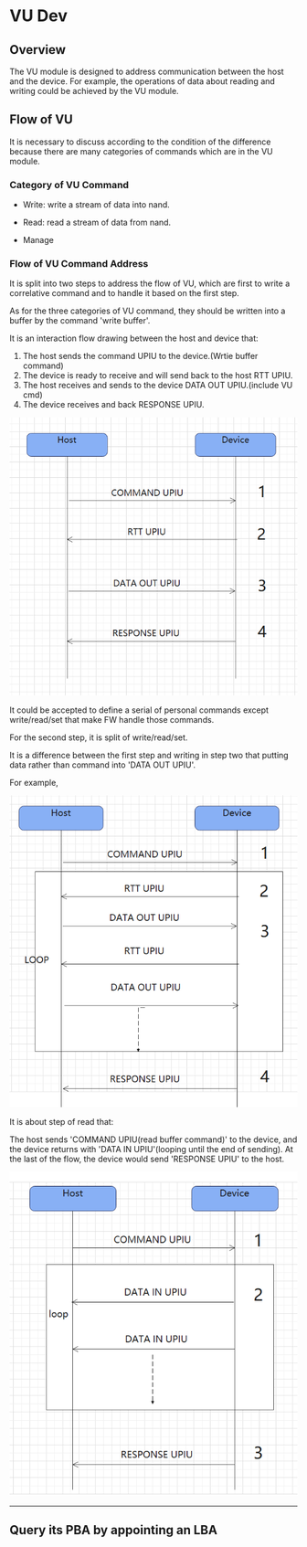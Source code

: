 # VU Dev

## Overview

The VU module is designed to address communication between the host and the device. For example, the operations of data about reading and writing could be achieved by the VU module.

## Flow of VU

It is necessary to discuss according to the condition of the difference because there are many categories of commands which are in the VU module.

### Category of VU Command

- Write: write a stream of data into nand.

- Read: read a stream of data from nand.

- Manage

### Flow of VU Command Address

It is split into two steps to address the flow of VU, which are first to write a correlative command and to handle it based on the first step.

As for the three categories of VU command, they should be written into a buffer by the command 'write buffer'.

It is an interaction flow drawing between the host and device that:

1. The host sends the command UPIU to the device.(Wrtie buffer command)
2. The device is ready to receive and will send back to the host RTT UPIU.
3. The host receives and sends to the device DATA OUT UPIU.(include VU cmd)
4. The device receives and back RESPONSE UPIU.

![image_vu_interaction.png](/VU_dev/image_vu_interaction.png)

It could be accepted to define a serial of personal commands except write/read/set that make FW handle those commands.

For the second step, it is split of write/read/set.

It is a difference between the first step and writing in step two that putting data rather than command into 'DATA OUT UPIU'.

For example,

![image_vu_step2_write.png](/VU_dev/image_vu_step2_write.png)

It is about step of read that:

The host sends 'COMMAND UPIU(read buffer command)' to the device, and the device returns with 'DATA IN UPIU'(looping until the end of sending). At the last of the flow, the device would send 'RESPONSE UPIU' to the host.

![image_vu_step2_read.png](/VU_dev/image_vu_step2_read.png)

---

## Query its PBA by appointing an LBA
